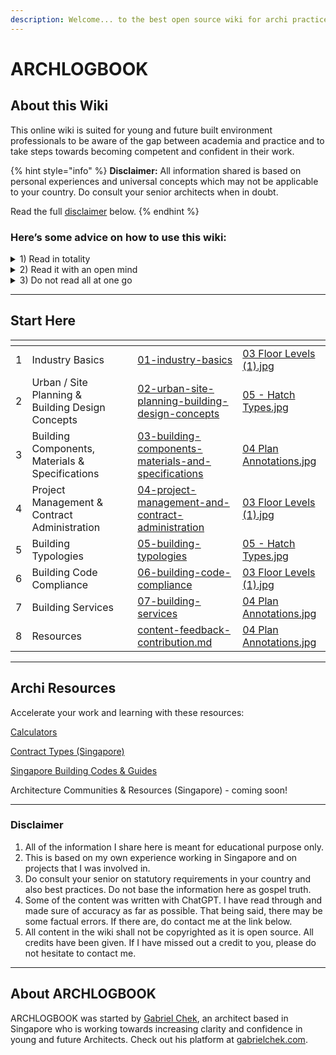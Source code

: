 ```yaml
---
description: Welcome... to the best open source wiki for archi practice!
---
```


# ARCHLOGBOOK

## About this Wiki

This online wiki is suited for young and future built environment professionals to be aware of the gap between academia and practice and to take steps towards becoming competent and confident in their work.

{% hint style="info" %}
**Disclaimer:** All information shared is based on personal experiences and universal concepts which may not be applicable to your country. Do consult your senior architects when in doubt.&#x20;

Read the full [disclaimer](./#disclaimer) below.
{% endhint %}

### Here’s some advice on how to use this wiki:

<details>

<summary>1) Read in totality</summary>

My advice is to read all of the pages to get a better understanding and to establish what you need to work on. Do not miss any pages as there could be valuable information that you might need to have a easier transition.

**If you are a fresh architectural graduate**, you should read in order.

**If you are experienced**, you can zoom in on a certain topic in any order.

</details>

<details>

<summary>2) Read it with an open mind</summary>

This wiki represents my learnings and thoughts that may not apply to your situation. So read this with an open mind.

Try to adapt the methods towards your skillset and context.

Some firms operate on a different business model and/or structure so feel free to take the lessons that are useful and ignore those that don’t apply.

</details>

<details>

<summary>3) Do not read all at one go</summary>

This may contradict the earlier point on reading this book in totality. However, it is unwise to read this book all at one go - simply because more often than not, you will not need be able to retain all of the concepts.

Instead, read this book over a few weeks and before starting work in an architectural practice to accelerate your transition into your role as an architectural designer.

</details>

***

## Start Here

<table data-card-size="large" data-column-title-hidden data-view="cards" data-full-width="true"><thead><tr><th data-type="number"></th><th></th><th></th><th data-hidden data-card-target data-type="content-ref"></th><th data-hidden data-card-cover data-type="files"></th></tr></thead><tbody><tr><td>1</td><td>Industry Basics</td><td></td><td><a href="01-industry-basics/">01-industry-basics</a></td><td><a href=".gitbook/assets/03 Floor Levels (1).jpg">03 Floor Levels (1).jpg</a></td></tr><tr><td>2</td><td>Urban / Site Planning &#x26; Building Design Concepts</td><td></td><td><a href="02-urban-site-planning-building-design-concepts/">02-urban-site-planning-building-design-concepts</a></td><td><a href=".gitbook/assets/05 - Hatch Types.jpg">05 - Hatch Types.jpg</a></td></tr><tr><td>3</td><td>Building Components, Materials &#x26; Specifications</td><td></td><td><a href="03-building-components-materials-and-specifications/">03-building-components-materials-and-specifications</a></td><td><a href=".gitbook/assets/04 Plan Annotations.jpg">04 Plan Annotations.jpg</a></td></tr><tr><td>4</td><td>Project Management &#x26; Contract Administration</td><td></td><td><a href="04-project-management-and-contract-administration/">04-project-management-and-contract-administration</a></td><td><a href=".gitbook/assets/03 Floor Levels (1).jpg">03 Floor Levels (1).jpg</a></td></tr><tr><td>5</td><td>Building Typologies</td><td></td><td><a href="05-building-typologies/">05-building-typologies</a></td><td><a href=".gitbook/assets/05 - Hatch Types.jpg">05 - Hatch Types.jpg</a></td></tr><tr><td>6</td><td>Building Code Compliance</td><td></td><td><a href="06-building-code-compliance/">06-building-code-compliance</a></td><td><a href=".gitbook/assets/03 Floor Levels (1).jpg">03 Floor Levels (1).jpg</a></td></tr><tr><td>7</td><td>Building Services</td><td></td><td><a href="07-building-services/">07-building-services</a></td><td><a href=".gitbook/assets/04 Plan Annotations.jpg">04 Plan Annotations.jpg</a></td></tr><tr><td>8</td><td>Resources</td><td></td><td><a href="links/content-feedback-contribution.md">content-feedback-contribution.md</a></td><td><a href=".gitbook/assets/04 Plan Annotations.jpg">04 Plan Annotations.jpg</a></td></tr></tbody></table>

***

## Archi Resources

Accelerate your work and learning with these resources:

[Calculators](resources/calculators.md)

[Contract Types (Singapore)](resources/contract-types-singapore.md)

[Singapore Building Codes & Guides](resources/singapore-building-codes-and-guides.md)

Architecture Communities & Resources (Singapore) - coming soon!

***

### Disclaimer

1. All of the information I share here is meant for educational purpose only.
2. This is based on my own experience working in Singapore and on projects that I was involved in.
3. Do consult your senior on statutory requirements in your country and also best practices. Do not base the information here as gospel truth.
4. Some of the content was written with ChatGPT. I have read through and made sure of accuracy as far as possible. That being said, there may be some factual errors. If there are, do contact me at the link below.
5. All content in the wiki shall not be copyrighted as it is open source. All credits have been given. If I have missed out a credit to you, please do not hesitate to contact me.

***

## About ARCHLOGBOOK

ARCHLOGBOOK was started by [Gabriel Chek](https://gabrielchek.com), an architect based in Singapore who is working towards increasing clarity and confidence in young and future Architects. Check out his platform at [gabrielchek.com](https://gabrielchek.com).
